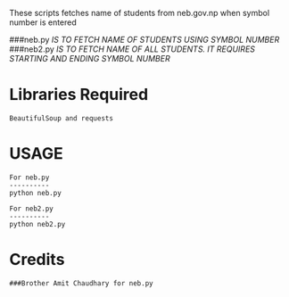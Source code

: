 These scripts fetches name of students from neb.gov.np when symbol number is entered

###neb.py *IS TO FETCH NAME OF STUDENTS USING SYMBOL NUMBER*
###neb2.py *IS TO FETCH NAME OF ALL STUDENTS. IT REQUIRES STARTING AND ENDING SYMBOL NUMBER*

Libraries Required
==================
	BeautifulSoup and requests

USAGE
==================
	For neb.py
	----------
	python neb.py

	For neb2.py
	----------
	python neb2.py

Credits
===================
	###Brother Amit Chaudhary for neb.py
